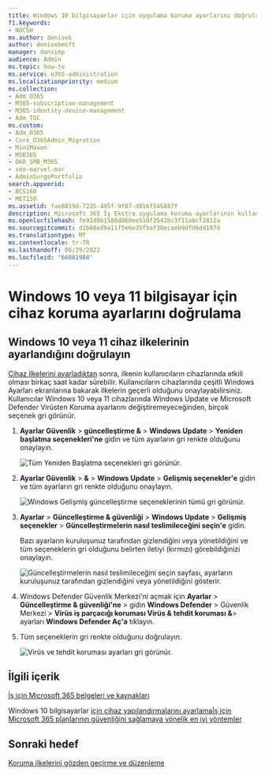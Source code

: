 ```yaml
---
title: Windows 10 bilgisayarlar için uygulama koruma ayarlarını doğrulama
f1.keywords:
- NOCSH
ms.author: deniseb
author: denisebmsft
manager: dansimp
audience: Admin
ms.topic: how-to
ms.service: o365-administration
ms.localizationpriority: medium
ms.collection:
- Adm_O365
- M365-subscription-management
- M365-identity-device-management
- Adm_TOC
ms.custom:
- Adm_O365
- Core_O365Admin_Migration
- MiniMaven
- MSB365
- OKR_SMB_M365
- seo-marvel-mar
- AdminSurgePortfolio
search.appverid:
- BCS160
- MET150
ms.assetid: fae8819d-7235-495f-9f07-d016f545887f
description: Microsoft 365 İş Ekstra uygulama koruma ayarlarının kullanıcılarınızın Windows 10 cihazlarında etkili olduğunu doğrulamayı öğrenin.
ms.openlocfilehash: fe91d0b1588d860ee510f2542bc3f11a8cf2812a
ms.sourcegitcommit: d1b60ed9a11f5e6e35fbaf30ecaeb9dfd6dd197d
ms.translationtype: MT
ms.contentlocale: tr-TR
ms.lasthandoff: 06/29/2022
ms.locfileid: "66861988"
---
```

# <a name="validate-device-protection-settings-for-windows-10-or-11-pcs"></a>Windows 10 veya 11 bilgisayar için cihaz koruma ayarlarını doğrulama

## <a name="verify-that-windows-10-or-11-device-policies-are-set"></a>Windows 10 veya 11 cihaz ilkelerinin ayarlandığını doğrulayın

[Cihaz ilkelerini ayarladıktan](../business-premium/m365bp-protection-settings-for-windows-10-devices.md) sonra, ilkenin kullanıcıların cihazlarında etkili olması birkaç saat kadar sürebilir. Kullanıcıların cihazlarında çeşitli Windows Ayarları ekranlarına bakarak ilkelerin geçerli olduğunu onaylayabilirsiniz. Kullanıcılar Windows 10 veya 11 cihazlarında Windows Update ve Microsoft Defender Virüsten Koruma ayarlarını değiştiremeyeceğinden, birçok seçenek gri görünür.
  
1. **Ayarlar Güvenlik** \> **güncelleştirme &amp;** \> **Windows Update** \> **Yeniden başlatma seçenekleri'ne** gidin ve tüm ayarların gri renkte olduğunu onaylayın.

    ![Tüm Yeniden Başlatma seçenekleri gri görünür.](../business-premium/media/31308da9-18b0-47c5-bbf6-d5fa6747c376.png)
  
2. **Ayarlar Güvenlik** \> **&amp;** \> **Windows Update** \> **Gelişmiş seçenekler'e** gidin ve tüm ayarların gri renkte olduğunu onaylayın.

    ![Windows Gelişmiş güncelleştirme seçeneklerinin tümü gri görünür.](../business-premium/media/049cf281-d503-4be9-898b-c0a3286c7fc2.png)
  
3. **Ayarlar** \> **Güncelleştirme &amp; güvenliği** \> **Windows Update** \> **Gelişmiş seçenekler** \> **Güncelleştirmelerin nasıl teslimileceğini seçin'e** gidin.

    Bazı ayarların kuruluşunuz tarafından gizlendiğini veya yönetildiğini ve tüm seçeneklerin gri olduğunu belirten iletiyi (kırmızı) görebildiğinizi onaylayın.

    ![Güncelleştirmelerin nasıl teslimileceğini seçin sayfası, ayarların kuruluşunuz tarafından gizlendiğini veya yönetildiğini gösterir.](../business-premium/media/6b3e37c5-da41-4afd-9983-b4f406216b59.png)
  
4. Windows Defender Güvenlik Merkezi'ni açmak için **Ayarlar** \> **Güncelleştirme &amp; güvenliği'ne** \> gidin **Windows Defender** \> Güvenlik Merkezi \> **Virüs iş parçacığı koruması Virüs &amp;** **tehdit koruması &amp;**\> ayarları **Windows Defender Aç'a** tıklayın.

5. Tüm seçeneklerin gri renkte olduğunu doğrulayın.

    ![Virüs ve tehdit koruması ayarları gri görünür.](../business-premium/media/9ca68d40-a5d9-49d7-92a4-c581688b5926.png)
  
## <a name="related-content"></a>İlgili içerik

[İş için Microsoft 365 belgeleri ve kaynakları](/admin)

Windows 10 bilgisayarlar 
[için cihaz yapılandırmalarını ayarlama](../business-premium/m365bp-protection-settings-for-windows-10-devices.md)[İş için Microsoft 365 planlarının güvenliğini sağlamaya yönelik en iyi yöntemler](../admin/security-and-compliance/secure-your-business-data.md)

## <a name="next-objective"></a>Sonraki hedef

[Koruma ilkelerini gözden geçirme ve düzenleme](m365bp-view-edit-create-mdb-policies.md)
